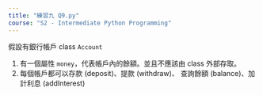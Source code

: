 ```yaml
---
title: "練習九 Q9.py"
course: "S2 - Intermediate Python Programming"
---
```


假設有銀行帳戶 class `Account`

1. 有一個屬性 `money`，代表帳戶內的餘額。並且不應該由 class 外部存取。
2. 每個帳戶都可以存款 (deposit)、提款 (withdraw)、 查詢餘額 (balance)、加計利息 (addInterest)
